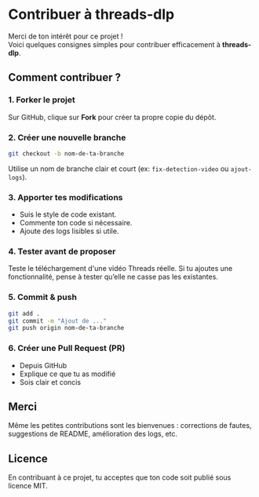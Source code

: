 # Contribuer à threads-dlp

Merci de ton intérêt pour ce projet !  
Voici quelques consignes simples pour contribuer efficacement à **threads-dlp**.

## Comment contribuer ?

### 1. Forker le projet

Sur GitHub, clique sur **Fork** pour créer ta propre copie du dépôt.

### 2. Créer une nouvelle branche

```bash
git checkout -b nom-de-ta-branche
```

Utilise un nom de branche clair et court (ex: `fix-detection-video` ou `ajout-logs`).

### 3. Apporter tes modifications

* Suis le style de code existant.
* Commente ton code si nécessaire.
* Ajoute des logs lisibles si utile.

### 4. Tester avant de proposer

Teste le téléchargement d'une vidéo Threads réelle.
Si tu ajoutes une fonctionnalité, pense à tester qu’elle ne casse pas les existantes.

### 5. Commit & push

```bash
git add .
git commit -m "Ajout de ..."
git push origin nom-de-ta-branche
```

### 6. Créer une Pull Request (PR)

* Depuis GitHub
* Explique ce que tu as modifié
* Sois clair et concis

## Merci

Même les petites contributions sont les bienvenues : corrections de fautes, suggestions de README, amélioration des logs, etc.

## Licence

En contribuant à ce projet, tu acceptes que ton code soit publié sous licence MIT.

